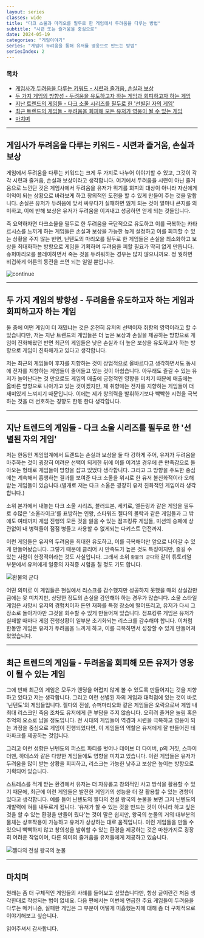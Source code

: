 ```yaml
---
layout: series
classes: wide
title: "다크 소울과 마리오를 필두로 한 게임에서 두려움을 다루는 방법"
subtitle: "시련 또는 즐거움을 중심으로"
date: 2024-05-19
categories: "게임이야기"
series: "게임이 두려움을 통해 유저를 영웅으로 만드는 방법"
seriesIndex: 2
---
```


### 목차

- [게임사가 두려움을 다루는 키워드 - 시련과 즐거움, 손실과 보상](#게임사가-두려움을-다루는-키워드---시련과-즐거움-손실과-보상)
- [두 가지 게임의 방향성 - 두려움을 유도하고자 하는 게임과 회피하고자 하는 게임](#두-가지-게임의-방향성---두려움을-유도하고자-하는-게임과-회피하고자-하는-게임)
- [지난 트렌드의 게임들 - 다크 소울 시리즈를 필두로 한 '선별된 자의 게임'](#지난-트렌드의-게임들---다크-소울-시리즈를-필두로-한-선별된-자의-게임)
- [최근 트렌드의 게임들 - 두려움을 회피해 모든 유저가 영웅이 될 수 있는 게임](#최근-트렌드의-게임들---두려움을-회피해-모든-유저가-영웅이-될-수-있는-게임)
- [마치며](#마치며)

---

## 게임사가 두려움을 다루는 키워드 - 시련과 즐거움, 손실과 보상

게임에서 두려움을 다루는 키워드는 크게 두 가지로 나누어 이야기할 수 있고, 그것이 각각
시련과 즐거움, 손실과 보상이라고 생각합니다. 여기에서 두려움을 시련이 아닌 즐거움으로 느낀단 것은
게임사에서 두려움을 유저가 위기를 회피의 대상이 아니라 자신에게 이익이 되는 상황으로
바라보게 하고 창의적인 도전을 할 수 있게 만들어 주는 것을 말합니다. 손실은 유저가 두려움에
맞서 싸우다가 실패하면 잃게 되는 것이 얼마나 큰지를 의미하고, 이에 반해 보상은
유저가 두려움을 이겨내고 성공하면 얻게 되는 것들입니다.

즉 요약하자면 다크소울을 필두로 한 두려움을 극단적으로 유도하고 이를 극복하는 카타르시스를
느끼게 하는 게임들은 손실과 보상을 가능한 높게 설정하고 이를 회피할 수 있는 상황을 주지
않는 반면, 닌텐도의 마리오를 필두로 한 게임들은 손실을 최소화하고 보상을 최대화하는 방향으로
게임을 기획하며 두려움을 피할 필요가 딱히 없게 만듭니다. 슈퍼마리오를 플레이하면서 죽는 것을
두려워하는 경우는 많지 않으니까요. 정 뭣하면 비겁하게 어른의 동전을 쓰면 되는 일일 뿐입니다.

![continue](/images/게임과%20두려움/메탈슬러그%20continue.jpg)

---

## 두 가지 게임의 방향성 - 두려움을 유도하고자 하는 게임과 회피하고자 하는 게임

둘 중에 어떤 게임이 더 재밌냐는 것은 온전히 유저의 선택이자 취향의 영역이라고 할 수 있습니다만,
저는 지난 트렌드의 게임들은 더 높은 보상과 손실을 제공하는 방향으로 게임이 진화해왔던 반면
최근의 게임들은 낮은 손실과 더 높은 보상을 유도하고자 하는 방향으로 게임이 진화해가고 있다고 생각합니다.

저는 최근의 게임들이 후자를 지향하는 것이 상업적으로 올바르다고 생각하면서도 동시에 전자를 지향하는
게임들이 줄어들고 있는 것이 아쉽습니다. 아무래도 즐길 수 있는 유저가 늘어난다는 것
만으로도 게임의 매출에 긍정적인 영향을 미치기 때문에 매출에는 옳바른 방향으로 나아가고
있는 것이곘지만, 제 취향에는 전자를 지향하는 게임들이 더 재미있게 느껴지기 때문입니다. 이에는
제가 창의력을 발휘하기보다 빡빡한 시련을 극복하는 것을 더 선호하는 경향도 한몫 한다 생각합니다.

---

## 지난 트렌드의 게임들 - 다크 소울 시리즈를 필두로 한 '선별된 자의 게임'

저는 한동안 게임업계에서 트렌드는 손실과 보상을 둘 다 강하게 주어, 유저가 두려움을 마주하는
것이 굉장히 어려운 선택이 되게한 뒤에 이를 이겨낼 경우에 큰 만족감으로 돌아오는 형태로
게임들이 방향을 잡고 있었다 생각합니다. 그리고 그 방향을 주도한 중심에는 계속해서 흥행하는
결과를 보여준 다크 소울을 위시로 한 유저 불친화적이라 오해 받는 게임들이 있습니다.(별개로
저는 다크 소울은 굉장히 유저 친화적인 게임이라 생각합니다.)

소위 본가에서 내놓는 다크 소울 시리즈, 블러드본, 세키로, 엘든링과 같은 게임을 필두로 수많은
'소울라이크'를 표방하는 인왕, 스타워즈 젤다의 몰락과 같은 게임들과 그 밖에도 여태까지 게임
진행의 모든 것을 잃을 수 있는 점프킹류 게임들, 미션의 승패에 상관없이 내 병력들이 점점 병들고
사용할 수 없게되는 다키스트 던전까지.

이런 게임들은 유저의 두려움을 최대한 유도하고, 이를 극복해야만 앞으로 나아갈 수 있게 만들어놨습니다.
그렇기 때문에 클리어 시 만족도가 높은 것도 특징이지만, 즐길 수 있는 사람이 한정적이라는 것도
사실입니다. 그래서 소위 `환불의 군다`와 같이 튜토리얼 부분에서 유저에게 일종의 자격증
시험을 칠 정도 기도 합니다.

![환불의 군다](/images/게임과%20두려움/환불의%20군다.webp)

어떤 의미로 이 게임들은 현실에서 리스크를 감수했지만 성공하지 못했을 때의 상실감만큼에는
못 미치지만, 상당한 정도의 손실을 감안해야 하는 경우가 많습니다. 소울 스타일 게임은 사망시
유저의 경험치이자 돈인 재화를 특정 장소에 떨어뜨리고, 유저가 다시 그 장소로 돌아가야만
그것을 회수할 수 있게 만들어져 있습니다. 점프킹류 게임은 유저가 실패할 때마다 게임 진행상황이
일부분 초기화되는 리스크를 감수해야 합니다. 이처럼 한동안 게임은 유저가 두려움을 느끼게 하고,
이를 극복하면서 성장할 수 있게 만들어져 왔었습니다.

---

## 최근 트렌드의 게임들 - 두려움을 회피해 모든 유저가 영웅이 될 수 있는 게임

그에 반해 최근의 게임은 모두가 엔딩을 어렵지 않게 볼 수 있도록 만들어지는 것을 지향하고
있다고 저는 생각합니다. 그리고 이런 선별된 자의 게임과 대척점에 있는 것이 바로 '닌텐도'의
게임들입니다. 젤다의 전설, 슈퍼마리오와 같은 게임들은 오락으로써 게임 내 최대 리스크인
죽음 조차도 유저에게 큰 부담을 주지 않습니다. 오히려 즐거운 놀림 혹은 추억의 요소로
남을 정도입니다. 전 시대의 게임들이 역경과 시련을 극복하고 영웅이 되는 과정을 중심으로
게임이 진행되었다면, 이 게임들의 역할은 유저에게 잘 만들어진 테마파크를 제공하는 것입니다.

그리고 이런 성향은 닌텐도의 퍼스트 파티를 벗어나 데이브 더 다이버, p의 거짓, 스파이더맨,
하데스와 같은 다양한 게임들에도 영향을 미치고 있습니다. 이런 게임들은 유저가 두려움을
많이 받는 상황을 회피하고, 리스크는 가능한 낮추고 보상은 높이는 방향으로 기획되어 있습니다.

스트레스를 적게 받는 환경에서 유저는 더 자유롭고 창의적인 사고 방식을 활용할 수 있기 때문에,
최근에 이런 게임들은 발전한 게임기의 성능을 더 잘 활용할 수 있는 경향이 있다고 생각합니다.
예를 들어 닌텐도의 젤다의 전설 왕국의 눈물을 보면 그저 닌텐도의 개발력에 혀를 내두르게 됩니다.
'유저가 할 수 있는 것을 만드는 것이 아니라 하고 싶은 것을 할 수 있는 환경을 만들어 줬다'는
것이 말은 쉽지만, 왕국의 눈물의 거의 대부분의 물체는 상호작용이 가능하고 유저가 상상하는
대로 움직입니다. 이런 게임들을 만들 수 있으니 빡빡하지 않고 창의성을 발휘할 수 있는 환경을
제공하는 것은 마찬가지로 굉장히 어려운 작업이며, 다른 의미의 즐거움을 유저들에게 제공하고
있습니다.

![젤다의 전설 왕국의 눈물](/images/게임과%20두려움/젤다의%20전설%20거대로봇.jpg)

---

## 마치며

원래는 좀 더 구체적인 게임들의 사례를 들어보고 싶었습니다만, 항상 글이란건 처음 생각한대로
작성되는 법이 없네요. 다음 편에서는 이번에 언급한 주요 게임들이 두려움을 다루는 메커니즘,
실패한 게임은 그 부분이 어떻게 미흡했는지에 대해 좀 더 구체적으로 이야기해보고 싶습니다.

읽어주셔서 감사합니다.
